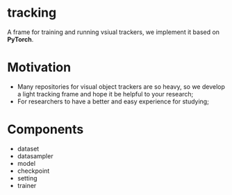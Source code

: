 # tracking
A frame for training and running vsiual trackers, we implement it based on **PyTorch**. 
# Motivation
- Many repositories for visual object trackers are so heavy, so we develop a light tracking frame and hope it be helpful to your research;
- For researchers to have a better and easy experience for studying;
# Components
- dataset
- datasampler
- model
- checkpoint
- setting
- trainer
